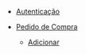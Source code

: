 - [Autenticação](autenticacao/)

- [Pedido de Compra](pedido_compra/)
    - [Adicionar](pedido_compra/adicionar.md)
